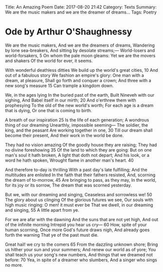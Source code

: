 Title: An Amazing Poem
Date: 2017-08-20 21:42
Category: Texts
Summary: We are the music makers and we are the dreamer of dreams...
Tags: Poetry

# Ode by Arthur O'Shaughnessy

We are the music makers,
  And we are the dreamers of dreams,
Wandering by lone sea-breakers,
  And sitting by desolate streams;—
World-losers and world-forsakers,     5
  On whom the pale moon gleams:
Yet we are the movers and shakers
  Of the world for ever, it seems.

With wonderful deathless ditties
We build up the world's great cities,     10
And out of a fabulous story
We fashion an empire's glory:
One man with a dream, at pleasure,
  Shall go forth and conquer a crown;
And three with a new song's measure     15
  Can trample a kingdom down.

We, in the ages lying
  In the buried past of the earth,
Built Nineveh with our sighing,
  And Babel itself in our mirth;     20
And o'erthrew them with prophesying
  To the old of the new world's worth;
For each age is a dream that is dying,
  Or one that is coming to birth.

A breath of our inspiration     25
Is the life of each generation;
A wondrous thing of our dreaming
Unearthly, impossible seeming—
The soldier, the king, and the peasant
  Are working together in one,     30
Till our dream shall become their present,
  And their work in the world be done.


They had no vision amazing
Of the goodly house they are raising;
They had no divine foreshowing     35
Of the land to which they are going:
But on one man's soul it hath broken,
  A light that doth not depart;
And his look, or a word he hath spoken,
  Wrought flame in another man's heart.     40


And therefore to-day is thrilling
With a past day's late fulfilling;
And the multitudes are enlisted
In the faith that their fathers resisted,
And, scorning the dream of to-morrow,     45
  Are bringing to pass, as they may,
In the world, for its joy or its sorrow,
  The dream that was scorned yesterday.


But we, with our dreaming and singing,
  Ceaseless and sorrowless we!     50
The glory about us clinging
  Of the glorious futures we see,
Our souls with high music ringing:
  O men! it must ever be
That we dwell, in our dreaming and singing,     55
  A little apart from ye.

For we are afar with the dawning
  And the suns that are not yet high,
And out of the infinite morning
  Intrepid you hear us cry—     60
How, spite of your human scorning,
  Once more God's future draws nigh,
And already goes forth the warning
  That ye of the past must die.

Great hail! we cry to the comers     65
  From the dazzling unknown shore;
Bring us hither your sun and your summers;
  And renew our world as of yore;
You shall teach us your song's new numbers,
  And things that we dreamed not before:     70
Yea, in spite of a dreamer who slumbers,
  And a singer who sings no more.
